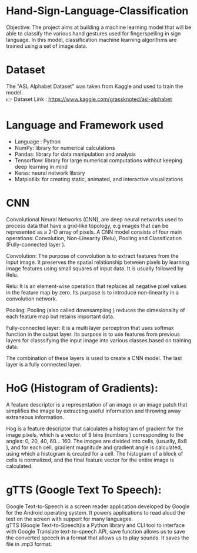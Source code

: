 # Hand-Sign-Language-Classification
Objective: The project aims at building a machine learning model that will be able to classify the various hand gestures used for fingerspelling in sign language. In this model, classification machine learning algorithms are trained using a set of image data.

# Dataset
The "ASL Alphabet Dataset" was taken from Kaggle and used to train the model.<br>
👉 Dataset Link : https://www.kaggle.com/grassknoted/asl-alphabet

# Language and Framework used
<ul>
  <li>Language : Python</li>
  <li>NumPy: library for numerical calculations</li>
  <li>Pandas: library for data manipulation and analysis</li>
  <li>Tensorflow: library for large numerical computations without keeping deep learning in mind</li>
  <li>Keras: neural network library </li>
  <li>Matplotlib: for creating static, animated, and interactive visualizations</li>
</ul>

# CNN
Convolutional Neural Networks (CNN), are deep neural networks used to process data that have a grid-like topology, e.g images that can be represented as a 2-D array of pixels. A CNN model consists of four main operations: Convolution, Non-Linearity (Relu), Pooling and Classification (Fully-connected layer ).<br>

Convolution: The purpose of convolution is to extract features from the input image. It preserves the spatial relationship between pixels by learning image features using small squares of input data. It is usually followed by Relu.<br>

Relu: It is an element-wise operation that replaces all negative pixel values in the feature map by zero. Its purpose is to introduce non-linearity in a convolution network.<br>

Pooling: Pooling (also called downsampling ) reduces the dimesionality of each feature map but retains important data.<br>

Fully-connected layer: It is a multi layer perceptron that uses softmax function in the output layer. Its purpose is to use features from previous layers for classsifying the input image into various classes based on training data.<br>

The combination of these layers is used to create a CNN model. The last layer is a fully connected layer.<br>


# HoG (Histogram of Gradients):

A feature descriptor is a representation of an image or an image patch that simplifies the image by extracting useful information and throwing away extraneous information.<br>

Hog is a feature descriptor that calculates a histogram of gradient for the image pixels, which is a vector of 9 bins (numbers ) corresponding to the angles: 0, 20, 40, 60... 160. The images are divided into cells, (usually, 8x8 ), and for each cell, gradient magnitude and gradient angle is calculated, using which a histogram is created for a cell. The histogram of a block of cells is normalized, and the final feature vector for the entire image is calculated.

# gTTS (Google Text To Speech):

Google Text-to-Speech is a screen reader application developed by Google for the Android operating system. It powers applications to read aloud the text on the screen with support for many languages.<br>
gTTS (Google Text-to-Speech)is a Python library and CLI tool to interface with Google Translate text-to-speech API, save function allows us to save the converted speech in a format that allows us to play sounds. It saves the file in .mp3 format.
